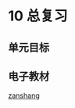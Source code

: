 # 10 总复习

## 单元目标

## 电子教材

<Ebook grade="xxsx3a" :pages="108" :paged="114" ></Ebook>

[zanshang](../res/zanshang.md ':include')